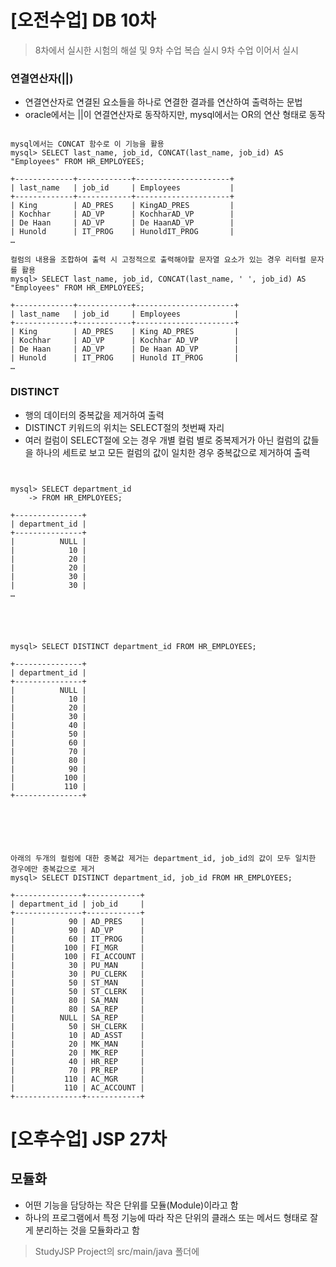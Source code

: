 # [오전수업] DB 10차
> 8차에서 실시한 시험의 해설 및 9차 수업 복습 실시
> 9차 수업 이어서 실시

### 연결연산자(||)
- 연결연산자로 연결된 요소들을 하나로 연결한 결과를 연산하여 출력하는 문법
- oracle에서는 ||이 연결연산자로 동작하지만, mysql에서는 OR의 연산 형태로 동작

```

mysql에서는 CONCAT 함수로 이 기능을 활용
mysql> SELECT last_name, job_id, CONCAT(last_name, job_id) AS "Employees" FROM HR_EMPLOYEES;

+-------------+------------+---------------------+
| last_name   | job_id     | Employees           |
+-------------+------------+---------------------+
| King        | AD_PRES    | KingAD_PRES         |
| Kochhar     | AD_VP      | KochharAD_VP        |
| De Haan     | AD_VP      | De HaanAD_VP        |
| Hunold      | IT_PROG    | HunoldIT_PROG       |
… 

컬럼의 내용을 조합하여 출력 시 고정적으로 출력해야할 문자열 요소가 있는 경우 리터럴 문자를 활용
mysql> SELECT last_name, job_id, CONCAT(last_name, ' ', job_id) AS "Employees" FROM HR_EMPLOYEES;

+-------------+------------+----------------------+
| last_name   | job_id     | Employees            |
+-------------+------------+----------------------+
| King        | AD_PRES    | King AD_PRES         |
| Kochhar     | AD_VP      | Kochhar AD_VP        |
| De Haan     | AD_VP      | De Haan AD_VP        |
| Hunold      | IT_PROG    | Hunold IT_PROG       |
…

```

### DISTINCT
- 행의 데이터의 중복값을 제거하여 출력
- DISTINCT 키워드의 위치는 SELECT절의 첫번째 자리
- 여러 컬럼이 SELECT절에 오는 경우 개별 컬럼 별로 중복제거가 아닌 컬럼의 값들을 하나의 세트로 보고 모든 컬럼의 값이 일치한 경우 중복값으로 제거하여 출력

```


mysql> SELECT department_id
    -> FROM HR_EMPLOYEES;

+---------------+
| department_id |
+---------------+
|          NULL |
|            10 |
|            20 |
|            20 |
|            30 |
|            30 |
… 





mysql> SELECT DISTINCT department_id FROM HR_EMPLOYEES;

+---------------+
| department_id |
+---------------+
|          NULL |
|            10 |
|            20 |
|            30 |
|            40 |
|            50 |
|            60 |
|            70 |
|            80 |
|            90 |
|           100 |
|           110 |
+---------------+






아래의 두개의 컬럼에 대한 중복값 제거는 department_id, job_id의 값이 모두 일치한 경우에만 중복값으로 제거   
mysql> SELECT DISTINCT department_id, job_id FROM HR_EMPLOYEES;

+---------------+------------+
| department_id | job_id     |
+---------------+------------+
|            90 | AD_PRES    |
|            90 | AD_VP      |
|            60 | IT_PROG    |
|           100 | FI_MGR     |
|           100 | FI_ACCOUNT |
|            30 | PU_MAN     |
|            30 | PU_CLERK   |
|            50 | ST_MAN     |
|            50 | ST_CLERK   |
|            80 | SA_MAN     |
|            80 | SA_REP     |
|          NULL | SA_REP     |
|            50 | SH_CLERK   |
|            10 | AD_ASST    |
|            20 | MK_MAN     |
|            20 | MK_REP     |
|            40 | HR_REP     |
|            70 | PR_REP     |
|           110 | AC_MGR     |
|           110 | AC_ACCOUNT |
+---------------+------------+

```

# [오후수업] JSP 27차

## 모듈화
- 어떤 기능을 담당하는 작은 단위를 모듈(Module)이라고 함
- 하나의 프로그램에서 특정 기능에 따라 작은 단위의 클래스 또는 메서드 형태로 잘게 분리하는 것을 모듈화라고 함

> StudyJSP Project의 src/main/java 폴더에 
